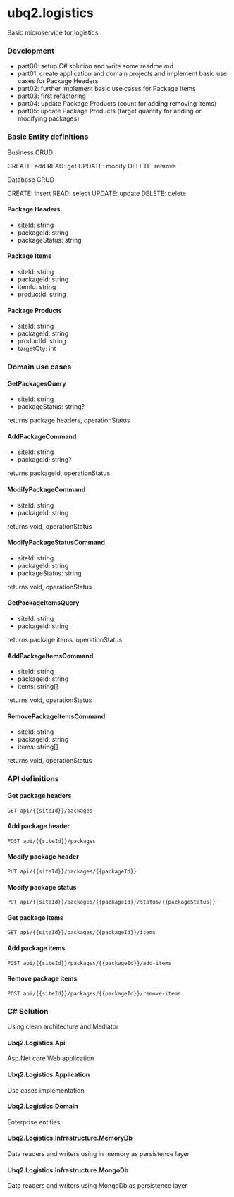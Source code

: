 # ubq2.logistics
Basic microservice for logistics

### Development

- part00: setup C# solution and write some readme.md
- part01: create application and domain projects and implement basic use cases for Package Headers
- part02: further implement basic use cases for Package Items
- part03: first refactoring
- part04: update Package Products (count for adding removing items)
- part05: update Package Products (target quantity for adding or modifying packages)

### Basic Entity definitions

Business CRUD

CREATE: add
READ: get
UPDATE: modify
DELETE: remove

Database CRUD

CREATE: insert
READ: select
UPDATE: update
DELETE: delete

#### Package Headers
- siteId: string
- packageId: string
- packageStatus: string

#### Package Items
- siteId: string
- packageId: string
- itemId: string
- productId: string

#### Package Products
- siteId: string
- packageId: string
- productId: string
- targetQty: int

### Domain use cases

#### GetPackagesQuery
- siteId: string
- packageStatus: string? 

returns package headers, operationStatus

#### AddPackageCommand
- siteId: string
- packageId: string?

returns packageId, operationStatus

#### ModifyPackageCommand
- siteId: string
- packageId: string

returns void, operationStatus

#### ModifyPackageStatusCommand
- siteId: string
- packageId: string
- packageStatus: string

returns void, operationStatus

#### GetPackageItemsQuery
- siteId: string
- packageId: string

returns package items, operationStatus

#### AddPackageItemsCommand
- siteId: string
- packageId: string
- items: string[]

returns void, operationStatus

#### RemovePackageItemsCommand
- siteId: string
- packageId: string
- items: string[]

returns void, operationStatus


### API definitions

#### Get package headers

`GET api/{{siteId}}/packages`

#### Add package header

`POST api/{{siteId}}/packages`

#### Modify package header

`PUT api/{{siteId}}/packages/{{packageId}}`

#### Modify package status

`PUT api/{{siteId}}/packages/{{packageId}}/status/{{packageStatus}}`

#### Get package items

`GET api/{{siteId}}/packages/{{packageId}}/items`

#### Add package items

`POST api/{{siteId}}/packages/{{packageId}}/add-items`

#### Remove package items

`POST api/{{siteId}}/packages/{{packageId}}/remove-items`

### C# Solution
Using clean architecture and Mediator

#### Ubq2.Logistics.Api
Asp.Net core Web application

#### Ubq2.Logistics.Application
Use cases implementation

#### Ubq2.Logistics.Domain
Enterprise entities

#### Ubq2.Logistics.Infrastructure.MemoryDb
Data readers and writers using in memory as persistence layer

#### Ubq2.Logistics.Infrastructure.MongoDb
Data readers and writers using MongoDb as persistence layer